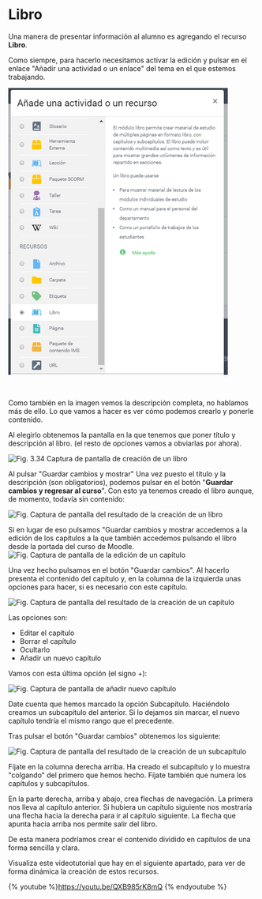 


# Libro

Una manera de presentar información al alumno es agregando el recurso **Libro**.

Como siempre, para hacerlo necesitamos activar la edición y pulsar en el enlace "Añadir una actividad o un enlace" del tema en el que estemos trabajando.


![](/assets/recursolibro.PNG)

 

Como también en la imagen vemos la descripción completa, no hablamos más de ello. Lo que vamos a hacer es ver cómo podemos crearlo y ponerle contenido.

Al elegirlo obtenemos la pantalla en la que tenemos que poner título y descripción al libro. (el resto de opciones vamos a obviarlas por ahora).

![Fig. 3.34 Captura de pantalla de creación de un libro](/assets/Selección_153.png)

Al pulsar "Guardar cambios y mostrar"
Una vez puesto el título y la descripción (son obligatorios), podemos pulsar en el botón "**Guardar cambios y regresar al curso**". Con esto ya tenemos creado el libro aunque, de momento, todavía sin contenido:

![Fig. Captura de pantalla del resultado de la creación de un libro](/assets/Selección_156.png)

Si en lugar de eso pulsamos "Guardar cambios y mostrar accedemos a la edición de los capítulos a la que también accedemos pulsando el libro desde la portada del curso de Moodle.
 
![Fig. Captura de pantalla de la edición de un capítulo](/assets/Selección_155.png)

Una vez hecho pulsamos en el botón "Guardar cambios". Al hacerlo presenta el contenido del capítulo y, en la columna de la izquierda unas opciones para hacer, si es necesario con este capítulo.

![Fig. Captura de pantalla del resultado de la creación de un capítulo](/assets/Selección_157.png)

Las opciones son:

- Editar el capítulo
- Borrar el capítulo
- Ocultarlo
- Añadir un nuevo capítulo

Vamos con esta última opción (el signo +):

![Fig. Captura de pantalla de añadir nuevo capítulo](/assets/Selección_158.png)

Date cuenta que hemos marcado la opción Subcapítulo. Haciéndolo creamos un subcapítulo del anterior. Si lo dejamos sin marcar, el nuevo capítulo tendría el mismo rango que el precedente.

Tras pulsar el botón "Guardar cambios" obtenemos los siguiente:

![Fig. Captura de pantalla del resultado de la creación de un subcapítulo](/assets/Selección_159.png)

Fíjate en la columna derecha arriba. Ha creado el subcapítulo y lo muestra "colgando" del primero que hemos hecho. Fíjate también que numera los capítulos y subcapítulos.

En la parte derecha, arriba y abajo, crea flechas de navegación. La primera nos lleva al capítulo anterior. Si hubiera un capítulo siguiente nos mostraría una flecha hacia la derecha para ir al capítulo siguiente. La flecha que apunta hacia arriba nos permite salir del libro.

De esta manera podríamos crear el contenido dividido en capítulos de una forma sencilla y clara. 

Visualiza este videotutorial que hay en el siguiente apartado, para ver de forma dinámica la creación de estos recursos. 

{% youtube %}https://youtu.be/QXB985rK8mQ {% endyoutube %}

